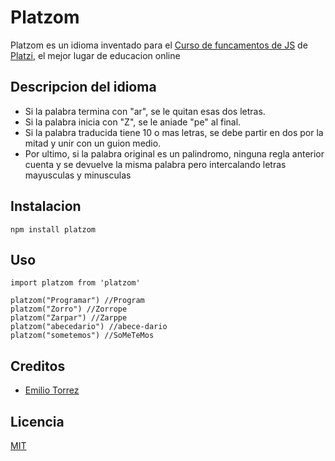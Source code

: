 # Platzom

Platzom es un idioma inventado para el 
[Curso de funcamentos de JS](https://platzi.com/js) 
de [Platzi](https://platzi.com), el mejor lugar de educacion online

## Descripcion del idioma
- Si la palabra termina con "ar", se le quitan esas dos letras.
- Si la palabra inicia con "Z", se le aniade "pe" al final.
- Si la palabra traducida tiene 10 o mas letras, se debe partir en
dos por la mitad y unir con un guion medio.
- Por ultimo, si la palabra original es un palindromo, ninguna 
regla anterior cuenta y se devuelve la misma palabra pero 
intercalando letras mayusculas y minusculas


## Instalacion
```
npm install platzom
```


## Uso

```
import platzom from 'platzom'

platzom("Programar") //Program
platzom("Zorro") //Zorrope
platzom("Zarpar") //Zarppe
platzom("abecedario") //abece-dario
platzom("sometemos") //SoMeTeMos
```

## Creditos
- [Emilio Torrez](https://www.facebook.com/emilio.torrez.184)

## Licencia
[MIT](https://opensource.org/licenses/MIT)